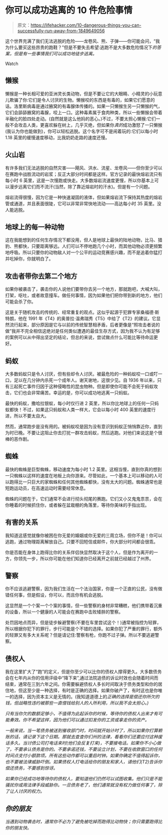 # 你可以成功逃离的 10 件危险事情

> 原文：<https://lifehacker.com/10-dangerous-things-you-can-successfully-run-away-from-1849649056>

这个世界充满了我们无法逃脱的危险——龙卷风、熊、子弹——你可能会问，“我为什么要买这些昂贵的跑鞋？”但是不要失去希望:逃跑不是大多数危险情况下*的答案，但是有一些事情我们可以成功地徒步逃离。* 

Watch

## 懒猴

懒猴是一种长相可爱的亚洲灵长类动物，但是不要让它的大眼睛、小精灵的小玩意儿欺骗了你:它们是令人讨厌的生物。懒猴咬的东西是有毒的，如果它们愿意的话。洛里斯病毒是通过腋窝的有毒腺体传播的。如果一只懒猴生另一只懒猴的气，它们会舔舔腋窝的毒腺，咬上一口。这种毒素属于食肉种类，所以一些懒猴会带着半融化的脸四处走动。(自然就是这么他妈的恶心。)不过，不要太担心懒猴:它们一般不会攻击人类，更喜欢躲在树上，几乎灭绝，但如果你*真的*成功激怒了一只懒猴(我认为你也能做到)，你可以轻松逃脱。这个名字可不是闹着玩的:它们以每小时 1.18 英里的缓慢速度移动，比我奶奶走路的速度还慢。

## 火山岩

有许多我们无法逃脱的自然灾害——飓风、洪水、流星、龙卷风——但你至少可以在赛跑中战胜流动的岩浆；反正大部分时间都是这样。官方记录的最快熔岩流只有每小时 6 英里，这是一次慢跑或快走。大多数熔岩流速度更慢，所以你基本上可以漫步远离它们而不流汗(当然，除了靠近熔岩时的汗水)。但是有一个问题。

熔岩流得很慢，因为它是一种快速凝固的液体，但如果熔岩流下保持其热度的熔岩管或通道，并且表面很陡，它可以非常非常快地流动——高达每小时 35 英里。没人能逃脱。

## 地球上的每一种动物

这在我能想到的任何生存情况下都没用，但人是地球上最快的陆地动物，比马、猎豹、熊都快，只要距离够远。人们可以不停地跑几个小时，而其他动物必须更频繁地呼吸。所以只要你的动物敌人对一个公平的运动竞赛感兴趣，而不是追着你猛打并吃掉你，你就明白了。

## 攻击者带你去第二个地方

如果你被袭击了，袭击你的人说他们要带你去另一个地方，那就跑吧，大喊大叫，打架，呕吐，或者故意撞车。做任何事情，因为如果他们把你带到新的地方，他们可能会杀了你。

这是关于随机攻击的传统的、经常重复的观点。这似乎起源于犯罪专家桑福德·斯特朗，他在 1991 年《T4》的奥普拉·温弗瑞秀《T5》中给了《T2》的建议。它显然流行起来，部分原因是它与以前的传统智慧相矛盾，后者更像是“照攻击者说的做”我并不完全相信这绝对是任何类似遭遇的最佳生存方式，因为我不认为有足够的案例可以从中得出坚定的结论，但总的来说，尝试做点什么可能比等待命运更好。

## 蚂蚁

大多数蚂蚁只是令人讨厌，但有些却令人讨厌。被最危险的一种蚂蚁咬一口或叮一口，足以在几分钟内杀死一个成年人。谢天谢地，这很少见。自 1936 年以来，只有三起死亡事件归因于这种侵略性的昆虫物种。但是即使你可能不会死于蚂蚁攻击，它们也会非常痛苦。幸运的是，你可以成功地逃离一只蚂蚁。

最快的蚂蚁，撒哈拉银蚁，每小时仅行进 2 英里，所以你比地球上的任何一只蚂蚁都快！不过，如果这只蚂蚁和人类一样大，它会以每小时 400 英里的速度行进，所以不要太自大。

然而，通常跑步是没有用的。被蚂蚁咬是因为没有意识到蚂蚁正悄悄靠近你，直到为时已晚。不要让这阻止你去打扰一群攻击蚂蚁，然后逃跑。对他们来说这是个很棒的恶作剧。

## 蜘蛛

最快的蜘蛛是巨型蜘蛛，移动速度为每小时 1.2 英里。这相当慢，直到你真的想到一只蜘蛛以这样的速度在地板上向你游来。尽管如此，一个基本上可以移动的人可以跑得比一只巨大的家蜘蛛和任何其他蜘蛛都快，没有太大的问题。蜘蛛通常也是短跑运动员，在高速运动时需要经常休息。

蜘蛛的问题在于，它们通常不会进行彻头彻尾的赛跑。它们又小又鬼鬼祟祟，会在你睡着的时候抓住你，或者躲在盆栽棚的角落里，等待你美味的手指出现。

## 有害的关系

我知道这感觉就像你被困在你无爱的婚姻或你无爱的三周立场，但你不是！你可以逃跑，通过物理距离解放自己。只要不回短信或邮件，你大部分时间都会很乖。

你是否能在身体上跑得比你的关系伴侣快显然取决于这个人，但是作为离开的一方，你领先一步，所以你可能在他们知道你已经离开之前就已经越过了州界。

## 警察

你不应该逃避警察，因为我们生活在一个法治国家，你是一个正直的公民，没有做错任何事，但是假设，你可以，而且你有机会逃脱。

这显然是一个个案一个个案的事情，但一些警察的身材非常糟糕，他们携带着沉重的设备，所以一个健康的人可能会在赛跑中击败矮胖的警察。

处罚因地点而异，但是徒步躲避警察(不要在车里尝试这个！)通常被指控为轻罪，所以根据你犯下的罪行，步行可能是个不错的选择。如果你犯了严重的罪行，额外的轻罪又有多大关系呢？但是请记住:警察有枪，你跑不过子弹。所以不要逃避警察。

## 债权人

我在这里扩大了“跑”的定义，但是你至少可以比你的债权人撑得更久。大多数债务会在七年内从你的信用评级中“降下来”,通过法院追债的诉讼时效也会随着时间而结束，通常在三到六年之间。你需要躲避债权人多长时间取决于债务类型和你的居住地，但这至少是一种选择，有时是正确的选择。如果你破产了，有时这也是你唯一的选择，因为资本主义是无情的。(我知道道德上的*正确的选择是偿还你所欠的钱，但战略性违约被那些一直借钱给别人的人所利用，所以我不会太担心。)*

*只有当你欠的数额足够小，不值得为此起诉你的时候，等待你的债权人出来才有可能奏效。你不希望这样，因为他们可以通过扣发你的工资或拿走你的资产。*

*一般来说，当一笔债务被送到催收部门时，时间就开始计时了，所以如果你打算赖账的话，请记录下这个日期。那就去查查你们州的法律，看看你们还要应付这种废话多久。当讨债公司打电话来时(他们会反复打来)，不要接电话。如果你不小心做了，不要承认债务是你的。不要承诺还钱，不要设立计划，不要在收款窗口的任何时间点支付小额款项。所有这些动作都可以重启时钟。如果你确定不值得起诉你，也不要被法律威胁吓倒。如果债权人打电话给你的朋友和家人，请他们(T2)告诉你偿还债务，不要感到惊讶。*

*如果你已经成功地等待你的债权人，要知道他们仍然可以试图收集。他们只是不能骚扰你或用法律手段威胁你。一旦债务老了，他们通常就没有权力做任何事了，除了让人讨厌的权力。*

## *你的朋友*

*当遇到动物袭击时，通常你不必为了避免被吃掉而跑得比动物快；你只需要跑得比你的朋友快。*
